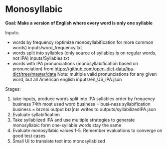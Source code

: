 # Monosyllabic

**Goal: Make a version of English where every word is only one syllable**

Inputs:

- words by frequency (optimize monosyllabification for more common words)
  inputs/word_frequency.txt
- words split into syllables (only source of syllables is on regular words, not IPA)
  inputs/Syllables.txt
- words with IPA pronunciations (monosyllabification based on pronunciation)
  from https://github.com/open-dict-data/ipa-dict/tree/master/data
  Note: multiple valid pronunciations for any given word,
  but all American english
  inputs/en_US_IPA.json

Stages:

1. take inputs, produce words split into IPA syllables order by frequency
   business 74th most used word
   business = busi-ness syllabification
   business = bɪznɪs
   output bɪz|nɪs
   writes to outputs/syllabilizedIPA.json
2. Evaluate syllabification
3. Take syllablized IPA and use multiple strategies to generate monosyllabic form
   one-syllable words stay the same
4. Evaluate monosyllabic values 1-5.
   Remember evaluations to converge on good test cases
5. Small UI to translate text into monosyllabized
